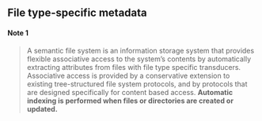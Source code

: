 ## File type-specific metadata
#### Note 1
> A semantic file system is an information storage system that provides flexible associative access to the system’s contents by automatically extracting attributes from files with file type specific transducers. Associative access is provided by a conservative extension to existing tree-structured file system protocols, and by protocols that are designed specifically for content based access. **Automatic indexing is performed when files or directories are created or updated.**

